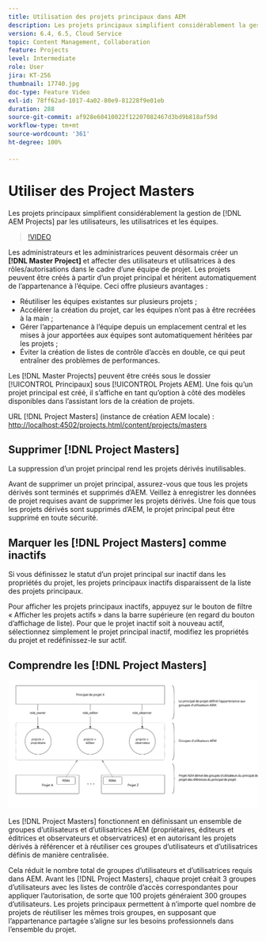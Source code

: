 ```yaml
---
title: Utilisation des projets principaux dans AEM
description: Les projets principaux simplifient considérablement la gestion des projets AEM par les utilisateurs, les utilisatrices et les équipes.
version: 6.4, 6.5, Cloud Service
topic: Content Management, Collaboration
feature: Projects
level: Intermediate
role: User
jira: KT-256
thumbnail: 17740.jpg
doc-type: Feature Video
exl-id: 78ff62ad-1017-4a02-80e9-81228f9e01eb
duration: 288
source-git-commit: af928e60410022f12207082467d3bd9b818af59d
workflow-type: tm+mt
source-wordcount: '361'
ht-degree: 100%

---
```


# Utiliser des Project Masters

Les projets principaux simplifient considérablement la gestion de [!DNL AEM Projects] par les utilisateurs, les utilisatrices et les équipes.

>[!VIDEO](https://video.tv.adobe.com/v/17740?quality=12&learn=on)

Les administrateurs et les administrarices peuvent désormais créer un **[!DNL Master Project]** et affecter des utilisateurs et utilisatrices à des rôles/autorisations dans le cadre d’une équipe de projet. Les projets peuvent être créés à partir d’un projet principal et héritent automatiquement de l’appartenance à l’équipe. Ceci offre plusieurs avantages :

* Réutiliser les équipes existantes sur plusieurs projets ;
* Accélérer la création du projet, car les équipes n’ont pas à être recréées à la main ;
* Gérer l’appartenance à l’équipe depuis un emplacement central et les mises à jour apportées aux équipes sont automatiquement héritées par les projets ;
* Éviter la création de listes de contrôle d’accès en double, ce qui peut entraîner des problèmes de performances.

Les [!DNL Master Projects] peuvent être créés sous le dossier [!UICONTROL Principaux] sous [!UICONTROL Projets AEM]. Une fois qu’un projet principal est créé, il s’affiche en tant qu’option à côté des modèles disponibles dans l’assistant lors de la création de projets.

URL [!DNL Project Masters] (instance de création AEM locale) : [http://localhost:4502/projects.html/content/projects/masters](http://localhost:4502/projects.html/content/projects/masters)

## Supprimer [!DNL Project Masters]

La suppression d’un projet principal rend les projets dérivés inutilisables.

Avant de supprimer un projet principal, assurez-vous que tous les projets dérivés sont terminés et supprimés d’AEM. Veillez à enregistrer les données de projet requises avant de supprimer les projets dérivés. Une fois que tous les projets dérivés sont supprimés d’AEM, le projet principal peut être supprimé en toute sécurité.

## Marquer les [!DNL Project Masters] comme inactifs

Si vous définissez le statut d’un projet principal sur inactif dans les propriétés du projet, les projets principaux inactifs disparaissent de la liste des projets principaux.

Pour afficher les projets principaux inactifs, appuyez sur le bouton de filtre « Afficher les projets actifs » dans la barre supérieure (en regard du bouton d’affichage de liste). Pour que le projet inactif soit à nouveau actif, sélectionnez simplement le projet principal inactif, modifiez les propriétés du projet et redéfinissez-le sur actif.

## Comprendre les [!DNL Project Masters]

![Vue technique des projets principaux](assets/use-project-masters/project-masters-architecture.png)

Les [!DNL Project Masters] fonctionnent en définissant un ensemble de groupes d’utilisateurs et d’utilisatrices AEM (propriétaires, éditeurs et éditrices et observateurs et observatrices) et en autorisant les projets dérivés à référencer et à réutiliser ces groupes d’utilisateurs et d’utilisatrices définis de manière centralisée.

Cela réduit le nombre total de groupes d’utilisateurs et d’utilisatrices requis dans AEM. Avant les [!DNL Project Masters], chaque projet créait 3 groupes d’utilisateurs avec les listes de contrôle d’accès correspondantes pour appliquer l’autorisation, de sorte que 100 projets généraient 300 groupes d’utilisateurs. Les projets principaux permettent à n’importe quel nombre de projets de réutiliser les mêmes trois groupes, en supposant que l’appartenance partagée s’aligne sur les besoins professionnels dans l’ensemble du projet.
